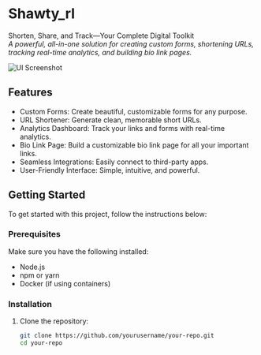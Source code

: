 # Shawty_rl

Shorten, Share, and Track—Your Complete Digital Toolkit  
_A powerful, all-in-one solution for creating custom forms, shortening URLs, tracking real-time analytics, and building bio link pages._

![UI Screenshot](./assets/ui.png)

## Features

- Custom Forms: Create beautiful, customizable forms for any purpose.
- URL Shortener: Generate clean, memorable short URLs.
- Analytics Dashboard: Track your links and forms with real-time analytics.
- Bio Link Page: Build a customizable bio link page for all your important links.
- Seamless Integrations: Easily connect to third-party apps.
- User-Friendly Interface: Simple, intuitive, and powerful.

## Getting Started

To get started with this project, follow the instructions below:

### Prerequisites
Make sure you have the following installed:
- Node.js
- npm or yarn
- Docker (if using containers)

### Installation

1. Clone the repository:
   ```bash
   git clone https://github.com/yourusername/your-repo.git
   cd your-repo

